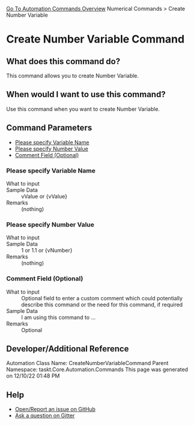 <!--TITLE: Create Number Variable Command -->
<!-- SUBTITLE: a command in the Numerical Commands group. -->
[Go To Automation Commands Overview](/automation-commands.md)
Numerical Commands &gt; Create Number Variable


# Create Number Variable Command


## What does this command do?
This command allows you to create Number Variable.


## When would I want to use this command?
Use this command when you want to create Number Variable.


## Command Parameters
- [Please specify Variable Name](#param_0)
- [Please specify Number Value](#param_1)
- [Comment Field (Optional)](#param_2)


<a id="param_0"></a>
### Please specify Variable Name


<dl>
<dt>What to input</dt><dd></dd>
<dt>Sample Data</dt><dd>vValue or {vValue}</dd>
<dt>Remarks</dt><dd>(nothing)</dd>
</dl>




<a id="param_1"></a>
### Please specify Number Value


<dl>
<dt>What to input</dt><dd></dd>
<dt>Sample Data</dt><dd>1 or 1.1 or {vNumber}</dd>
<dt>Remarks</dt><dd>(nothing)</dd>
</dl>




<a id="param_2"></a>
### Comment Field (Optional)


<dl>
<dt>What to input</dt><dd>Optional field to enter a custom comment which could potentially describe this command or the need for this command, if required</dd>
<dt>Sample Data</dt><dd>I am using this command to ...</dd>
<dt>Remarks</dt><dd>Optional</dd>
</dl>




## Developer/Additional Reference
Automation Class Name: CreateNumberVariableCommand
Parent Namespace: taskt.Core.Automation.Commands
This page was generated on 12/10/22 01:48 PM


## Help
- [Open/Report an issue on GitHub](https://github.com/rcktrncn/taskt/issues/new)
- [Ask a question on Gitter](https://gitter.im/taskt-rpa/Lobby)
